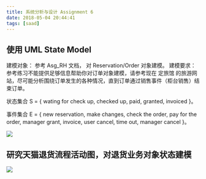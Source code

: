 ```yaml
---
title: 系统分析与设计 Assignment 6
date: 2018-05-04 20:44:41
tags: [saad]
---
```


## 使用 UML State Model

建模对象： 参考 Asg_RH 文档， 对 Reservation/Order 对象建模。
建模要求： 参考练习不能提供足够信息帮助你对订单对象建模，请参考现在 定旅馆 的旅游网站，尽可能分析围绕订单发生的各种情况，直到订单通过销售事件（柜台销售）结束订单。

状态集合 S = { wating for check up, checked up, paid, granted, invoiced }。

事件集合 E = { new reservation, make changes, check the order, pay for the order, manager grant, invoice, user cancel, time out, manager cancel }。

![](images/usm.png)

## 研究天猫退货流程活动图，对退货业务对象状态建模

![](images/taobao.png)
